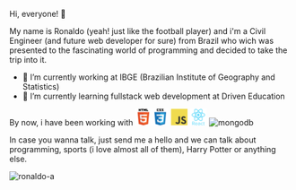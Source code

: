 Hi, everyone! 👋

My name is Ronaldo (yeah! just like the football player) and i'm a Civil Engineer (and future web developer for sure) from Brazil who wich was presented to the fascinating world of programming and decided to take the trip into it.

- 🔭 I’m currently working at IBGE (Brazilian Institute of Geography and Statistics) 
- 🌱 I’m currently learning fullstack web development at Driven Education 

By now, i have been working with <img src="https://raw.githubusercontent.com/devicons/devicon/master/icons/html5/html5-original-wordmark.svg" alt="html5" width="30" height="30"/><img src="https://raw.githubusercontent.com/devicons/devicon/master/icons/css3/css3-original-wordmark.svg" alt="css3" width="30" height="30"/> <img src="https://raw.githubusercontent.com/devicons/devicon/master/icons/javascript/javascript-original.svg" alt="javascript" width="30" height="30"/> <img src="https://raw.githubusercontent.com/devicons/devicon/master/icons/react/react-original-wordmark.svg" alt="react" width="30" height="30"/> <img src="https://cdn.jsdelivr.net/gh/devicons/devicon/icons/mongodb/mongodb-original-wordmark.svg" alt="mongodb" width="30" height="30"/>
          

In case you wanna talk, just send me a hello and we can talk about programming, sports (i love almost all of them), Harry Potter or anything else.

<p><img align="left" src="https://github-readme-stats.vercel.app/api/top-langs?username=ronaldo-a&show_icons=true&locale=en&layout=compact" alt="ronaldo-a" /></p> 

<!--![snake gif](https://github.com/ronaldo-a/ronaldo-a/blob/output/github-contribution-grid-snake.gif)


**ronaldo-a/ronaldo-a** is a ✨ _special_ ✨ repository because its `README.md` (this file) appears on your GitHub profile.

Here are some ideas to get you started:

- 🔭 I’m currently working on ...
- 🌱 I’m currently learning ...
- 👯 I’m looking to collaborate on ...
- 🤔 I’m looking for help with ...
- 💬 Ask me about ...
- 📫 How to reach me: ...
- 😄 Pronouns: ...
- ⚡ Fun fact: ...
-->
